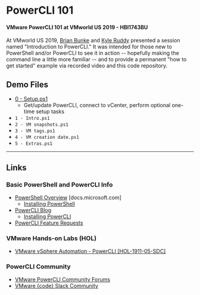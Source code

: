 # PowerCLI 101

#### VMware PowerCLI 101 at VMworld US 2019 - HBI1743BU

At VMworld US 2019, [Brian Bunke](https://twitter.com/brianbunke) and [Kyle Ruddy](https://twitter.com/kmruddy) presented a session named "Introduction to PowerCLI." It was intended for those new to PowerShell and/or PowerCLI to see it in action -- hopefully making the command line a little more familiar -- and to provide a permanent "how to get started" example via recorded video and this code repository.

## Demo Files

- [0 - Setup.ps1](0%20-%20Setup.ps1)
  - Get/update PowerCLI, connect to vCenter, perform optional one-time setup tasks
- `1 - Intro.ps1`
- `2 - VM snapshots.ps1`
- `3 - VM tags.ps1`
- `4 - VM creation date.ps1`
- `5 - Extras.ps1`

---

## Links

### Basic PowerShell and PowerCLI Info

- [PowerShell Overview](https://docs.microsoft.com/en-us/powershell/scripting/overview) [docs.microsoft.com]
  - [Installing PowerShell](https://docs.microsoft.com/en-us/powershell/scripting/install/installing-powershell)
- [PowerCLI Blog](https://blogs.vmware.com/PowerCLI/)
  - [Installing PowerCLI](https://blogs.vmware.com/PowerCLI/2017/05/powercli-6-5-1-install-walkthrough.html)
- [PowerCLI Feature Requests](https://powercli.ideas.aha.io)

### VMware Hands-on Labs (HOL)

- [VMware vSphere Automation - PowerCLI [HOL-1911-05-SDC]](labs.hol.vmware.com)

### PowerCLI Community

- [VMware PowerCLI Community Forums](https://vmware.com/go/powercli)
- [VMware {code} Slack Community](https://code.vmware.com/web/code/join)
